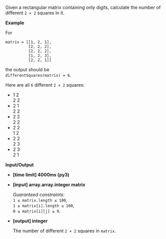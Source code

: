 <div class="markdown"><p>Given a rectangular matrix containing only digits, calculate the number of different <code>2 × 2</code> squares in it.</p>
<p><strong>Example</strong></p>
<p>For</p>
<pre><code>matrix = [[1, 2, 1],
          [2, 2, 2],
          [2, 2, 2],
          [1, 2, 3],
          [2, 2, 1]]
</code></pre>
<p>the output should be<br>
<code>differentSquares(matrix) = 6</code>.</p>
<p>Here are all <code>6</code> different <code>2 × 2</code> squares:</p>
<ul>
<li>1 2<br>
2 2</li>
<li>2 1<br>
2 2</li>
<li>2 2<br>
2 2</li>
<li>2 2<br>
1 2</li>
<li>2 2<br>
2 3</li>
<li>2 3<br>
2 1</li>
</ul>
<p><strong>Input/Output</strong></p>
<ul>
<li><strong>[time limit] 4000ms (py3)</strong></li>
</ul>
<ul>
<li>
<p><strong>[input] array.array.integer matrix</strong></p>
<p><em>Guaranteed constraints:</em><br>
<code>1 ≤ matrix.length ≤ 100</code>,<br>
<code>1 ≤ matrix[i].length ≤ 100</code>,<br>
<code>0 ≤ matrix[i][j] ≤ 9</code>.</p>
</li>
<li>
<p><strong>[output] integer</strong></p>
<p>The number of different <code>2 × 2</code> squares in <code>matrix</code>.</p>
</li>
</ul>
</div>